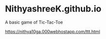 # NithyashreeK.github.io

A basic game of Tic-Tac-Toe

https://nithya10ga.000webhostapp.com/ttt.html
